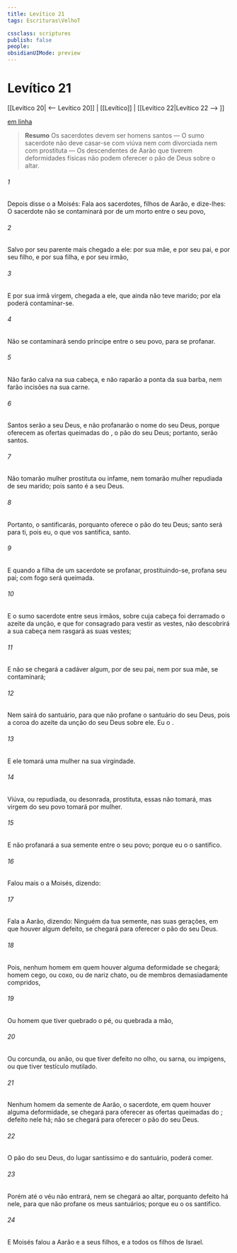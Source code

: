 ```yaml
---
title: Levítico 21
tags: Escrituras\VelhoT

cssclass: scriptures
publish: false
people:
obsidianUIMode: preview
---
```


# Levítico 21
[[Levítico 20| <-- Levítico 20]] | [[Levítico]] | [[Levítico 22|Levítico 22 --> ]]

[em linha](https://churchofjesuschrist.org/study/scriptures/ot/lev/21?lang=por)

> __Resumo__
Os sacerdotes devem ser homens santos — O sumo sacerdote não deve casar-se com viúva nem com divorciada nem com prostituta — Os descendentes de Aarão que tiverem deformidades físicas não podem oferecer o pão de Deus sobre o altar.

###### 1 
Depois disse o  a Moisés: Fala aos sacerdotes, filhos de Aarão, e dize-lhes: O sacerdote não se contaminará por  de um morto entre o seu povo,

###### 2 
Salvo por seu parente mais chegado a ele: por sua mãe, e por seu pai, e por seu filho, e por sua filha, e por seu irmão,

###### 3 
E por sua irmã virgem, chegada a ele, que ainda não teve marido; por ela poderá contaminar-se.

###### 4 
Não se contaminará sendo príncipe entre o seu povo, para se profanar.

###### 5 
Não farão calva na sua cabeça, e não raparão a ponta da sua barba, nem farão incisões na sua carne.

###### 6 
Santos serão a seu Deus, e não profanarão o nome do seu Deus, porque oferecem as ofertas queimadas do , o pão do seu Deus; portanto, serão santos.

###### 7 
Não tomarão mulher prostituta ou infame, nem tomarão mulher repudiada de seu marido; pois santo é a seu Deus.

###### 8 
Portanto, o santificarás, porquanto oferece o pão do teu Deus; santo será para ti, pois eu, o  que vos santifica,  santo.

###### 9 
E quando a filha de um sacerdote se profanar, prostituindo-se, profana seu pai; com fogo será queimada.

###### 10 
E o sumo sacerdote entre seus irmãos, sobre cuja cabeça foi derramado o azeite da unção, e que for consagrado para vestir as vestes, não descobrirá a sua cabeça nem rasgará as suas vestes;

###### 11 
E não se chegará a cadáver algum,  por  de seu pai, nem por sua mãe, se contaminará;

###### 12 
Nem sairá do santuário, para que não profane o santuário do seu Deus, pois a coroa do azeite da unção do seu Deus  sobre ele. Eu  o .

###### 13 
E ele tomará uma mulher na sua virgindade.

###### 14 
Viúva, ou repudiada, ou desonrada,  prostituta, essas não tomará, mas virgem do seu povo tomará por mulher.

###### 15 
E não profanará a sua semente entre o seu povo; porque eu  o   o santifico.

###### 16 
Falou mais o  a Moisés, dizendo:

###### 17 
Fala a Aarão, dizendo: Ninguém da tua semente, nas suas gerações, em que houver algum defeito, se chegará para oferecer o pão do seu Deus.

###### 18 
Pois, nenhum homem em quem houver alguma deformidade se chegará;  homem cego, ou coxo, ou de nariz chato, ou de membros demasiadamente compridos,

###### 19 
Ou homem que tiver quebrado o pé, ou quebrada a mão,

###### 20 
Ou corcunda, ou anão, ou que tiver defeito no olho, ou sarna, ou impigens, ou que tiver testículo mutilado.

###### 21 
Nenhum homem da semente de Aarão, o sacerdote, em quem houver alguma deformidade, se chegará para oferecer as ofertas queimadas do ; defeito nele há; não se chegará para oferecer o pão do seu Deus.

###### 22 
O pão do seu Deus, do lugar santíssimo e do santuário, poderá comer.

###### 23 
Porém até o véu não entrará, nem se chegará ao altar, porquanto defeito há nele, para que não profane os meus santuários; porque eu  o   os santifico.

###### 24 
E Moisés falou  a Aarão e a seus filhos, e a todos os filhos de Israel.

